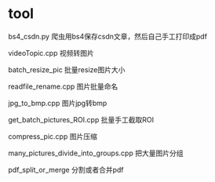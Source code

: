 # tool

bs4_csdn.py 爬虫用bs4保存csdn文章，然后自己手工打印成pdf

videoTopic.cpp 视频转图片

batch_resize_pic 批量resize图片大小

readfile_rename.cpp 图片批量命名

jpg_to_bmp.cpp 图片jpg转bmp

get_batch_pictures_ROI.cpp 批量手工截取ROI

compress_pic.cpp 图片压缩

many_pictures_divide_into_groups.cpp 把大量图片分组

pdf_split_or_merge 分割或者合并pdf